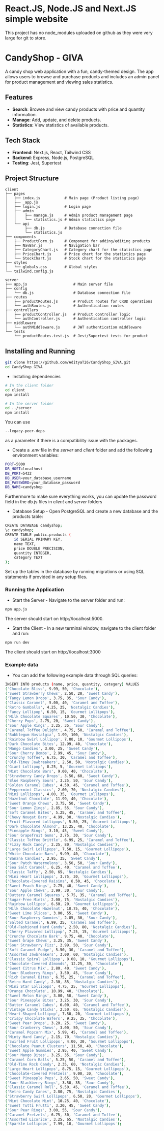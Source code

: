 
# React.JS, Node.JS and Next.JS simple website

This project has no node_modules uploaded on github as they were very large for git to store.


# CandyShop - GIVA

A candy shop web application with a fun, candy-themed design. The app allows users to browse and purchase products and includes an admin panel for product management and viewing sales statistics.


## Features

- **Search**: Browse and view candy products with price and quantity information.
- **Manage**: Add, update, and delete products.
- **Statistics**: View statistics of available products.

## Tech Stack

- **Frontend**: Next.js, React, Tailwind CSS
- **Backend**: Express, Node.js, PostgreSQL
- **Testing**: Jest, Supertest

## Project Structure

```plaintext
client
├── pages
│   ├── index.js           # Main page (Product listing page)
│   ├── _app.js            
│   ├── login.js           # Login page
│   ├── admin
│   │    ├── manage.js     # Admin product management page
│   │    └── statistics.js # Admin statistics page
│   └── api
│        ├── db.js         # Database connection file
│        └── statistics.js 
├── components
│   ├── ProductForm.js     # Component for adding/editing products
│   ├── NavBar.js          # Navigation bar
│   ├── CategoryChart.js   # Category chart for the statistics page
│   ├── PriceChart.js      # Price chart for the statistics page
│   └── StockChart.js      # Stock chart for the statistics page
├── styles
│   └── globals.css        # Global styles
└── tailwind.config.js

server
├── app.js                     # Main server file
├── config
│   └── db.js                  # Database connection file
├── routes
│   ├── productRoutes.js       # Product routes for CRUD operations
│   └── authRoutes.js          # Authentication routes
├── controllers
│   ├── productController.js   # Product controller logic
│   └── authController.js      # Authentication controller logic
├── middleware
│   └── authMiddleware.js      # JWT authentication middleware
└── tests
    └── productRoutes.test.js  # Jest/Supertest tests for product 
```

## Installing and Running

```bash
git clone https://github.com/AdityaT26/CandyShop_GIVA.git
cd CandyShop_GIVA
```

* Installing dependencies

```bash
# In the client folder
cd client
npm install

# In the server folder
cd ../server
npm install
```

You can use
```bash
--legacy-peer-deps
```
as a parameter if there is a compatibility issue with the packages.

* Create a *.env* file in the *server* and *client* folder and add the following environment variables:

```bash
PORT=5000
DB_HOST=localhost
DB_PORT=5432
DB_USER=your_database_username
DB_PASSWORD=your_database_password
DB_NAME=candyshop
```
Furthermore to make sure everything works, you can update the password field in the db.js files in *client* and *server* folders

* Database Setup - Open PostgreSQL and create a new database and the products table:

```bash
CREATE DATABASE candyshop;
\c candyshop;
CREATE TABLE public.products (
    id SERIAL PRIMARY KEY,
    name TEXT,
    price DOUBLE PRECISION,
    quantity INTEGER,
    category TEXT
);
```
Set up the tables in the database by running migrations or using SQL statements if provided in any setup files.


### Running the Application
* Start the Server - Navigate to the server folder and run:

```bash
npm app.js
```
The server should start on http://localhost:5000.

* Start the Client - In a new terminal window, navigate to the client folder and run:
```bash
npm run dev
```

The client should start on http://localhost:3000

### Example data
* You can add the following example data through SQL queries:
```bash
INSERT INTO products (name, price, quantity, category) VALUES
('Chocolate Bliss', 9.99, 50, 'Chocolate'),
('Sweet Strawberry Chews', 2.50, 20, 'Sweet Candy'),
('Tangy Lemon Drops', 3.75, 35, 'Sour Candy'),
('Classic Caramel', 5.00, 40, 'Caramel and Toffee'),
('Retro Gumballs', 4.25, 25, 'Nostalgic Candies'),
('Fancy Lollipop', 6.50, 15, 'Gourmet Lollipops'),
('Milk Chocolate Squares', 10.50, 30, 'Chocolate'),
('Cherry Pops', 2.75, 20, 'Sweet Candy'),
('Sour Apple Rings', 3.25, 35, 'Sour Candy'),
('Caramel Toffee Delight', 4.75, 50, 'Caramel and Toffee'),
('Bubblegum Nostalgia', 1.99, 100, 'Nostalgic Candies'),
('Rainbow Swirl Lollipop', 7.00, 10, 'Gourmet Lollipops'),
('Dark Chocolate Bites', 12.99, 40, 'Chocolate'),
('Mango Candies', 3.00, 25, 'Sweet Candy'),
('Sour Cherry Bombs', 2.99, 45, 'Sour Candy'),
('Crunchy Toffee', 6.75, 30, 'Caramel and Toffee'),
('Old-Timey Jawbreakers', 2.50, 50, 'Nostalgic Candies'),
('Giant Lollipop', 8.25, 5, 'Gourmet Lollipops'),
('Mint Chocolate Bars', 9.00, 40, 'Chocolate'),
('Strawberry Candy Drops', 3.50, 60, 'Sweet Candy'),
('Blue Raspberry Sours', 3.25, 50, 'Sour Candy'),
('Golden Caramel Cubes', 4.50, 45, 'Caramel and Toffee'),
('Peppermint Classics', 2.00, 70, 'Nostalgic Candies'),
('Mini Lollipops', 4.00, 35, 'Gourmet Lollipops'),
('Hazelnut Chocolate', 11.99, 40, 'Chocolate'),
('Sweet Orange Chews', 3.75, 50, 'Sweet Candy'),
('Sour Lemon Zings', 2.85, 55, 'Sour Candy'),
('Soft Caramel Bites', 5.25, 45, 'Caramel and Toffee'),
('Chewy Nougat Bars', 4.99, 30, 'Nostalgic Candies'),
('Fruit-Flavored Lollipops', 5.50, 25, 'Gourmet Lollipops'),
('Dark Chocolate Almond', 13.25, 40, 'Chocolate'),
('Pineapple Rings', 3.10, 45, 'Sweet Candy'),
('Sour Grapefruit Gums', 2.75, 30, 'Sour Candy'),
('Classic Toffee Brittle', 6.99, 25, 'Caramel and Toffee'),
('Fizzy Rock Candy', 2.25, 80, 'Nostalgic Candies'),
('Large Swirl Lollipops', 7.50, 15, 'Gourmet Lollipops'),
('White Chocolate Bars', 9.99, 40, 'Chocolate'),
('Banana Candies', 2.95, 35, 'Sweet Candy'),
('Sour Patch Watermelons', 3.50, 50, 'Sour Candy'),
('Sea Salt Caramel', 6.25, 40, 'Caramel and Toffee'),
('Classic Taffy', 2.50, 65, 'Nostalgic Candies'),
('Mini Heart Lollipops', 3.75, 30, 'Gourmet Lollipops'),
('Chocolate-Covered Raisins', 8.50, 45, 'Chocolate'),
('Sweet Peach Rings', 2.75, 40, 'Sweet Candy'),
('Sour Apple Chews', 3.99, 30, 'Sour Candy'),
('Buttery Caramel Squares', 5.75, 35, 'Caramel and Toffee'),
('Sugar-Free Mints', 2.00, 75, 'Nostalgic Candies'),
('Rainbow Lollipop', 6.50, 20, 'Gourmet Lollipops'),
('Milk Chocolate Hazelnut', 10.75, 40, 'Chocolate'),
('Sweet Lime Slices', 3.00, 55, 'Sweet Candy'),
('Sour Raspberry Gummies', 2.85, 30, 'Sour Candy'),
('Salted Caramel', 6.99, 25, 'Caramel and Toffee'),
('Old-Fashioned Hard Candy', 2.50, 80, 'Nostalgic Candies'),
('Cherry Flavored Lollipop', 7.25, 15, 'Gourmet Lollipops'),
('Crunchy Chocolate Bark', 9.75, 40, 'Chocolate'),
('Sweet Grape Chews', 3.25, 35, 'Sweet Candy'),
('Sour Strawberry Fizz', 2.99, 50, 'Sour Candy'),
('Soft Caramel Fudge', 5.50, 30, 'Caramel and Toffee'),
('Assorted Jawbreakers', 3.00, 60, 'Nostalgic Candies'),
('Classic Spiral Lollipop', 8.00, 10, 'Gourmet Lollipops'),
('Chocolate-Covered Almonds', 12.25, 30, 'Chocolate'),
('Sweet Citrus Mix', 2.80, 40, 'Sweet Candy'),
('Sour Blueberry Rings', 3.50, 45, 'Sour Candy'),
('Rich Caramel Bites', 6.75, 25, 'Caramel and Toffee'),
('Retro Hard Candy', 2.30, 85, 'Nostalgic Candies'),
('Mini Star Lollipops', 4.75, 25, 'Gourmet Lollipops'),
('Orange Chocolate', 10.99, 40, 'Chocolate'),
('Sweet Melon Rings', 3.00, 50, 'Sweet Candy'),
('Sour Pineapple Bites', 3.25, 30, 'Sour Candy'),
('Butter Caramel Cubes', 6.00, 40, 'Caramel and Toffee'),
('Vintage Candy Sticks', 2.50, 65, 'Nostalgic Candies'),
('Heart-Shaped Lollipop', 7.50, 20, 'Gourmet Lollipops'),
('Crispy Chocolate Wafers', 9.25, 35, 'Chocolate'),
('Sweet Pear Drops', 3.20, 25, 'Sweet Candy'),
('Sour Cranberry Chews', 3.00, 50, 'Sour Candy'),
('Caramel Popcorn Mix', 5.99, 45, 'Caramel and Toffee'),
('Minty Hard Candy', 2.15, 70, 'Nostalgic Candies'),
('Swirled Fruit Lollipops', 4.00, 30, 'Gourmet Lollipops'),
('Chocolate Peanut Clusters', 11.50, 40, 'Chocolate'),
('Sweet Apple Gummies', 2.95, 40, 'Sweet Candy'),
('Sour Mango Bites', 3.25, 35, 'Sour Candy'),
('Caramel Corn Balls', 5.25, 50, 'Caramel and Toffee'),
('Old-Time Rock Candy', 2.35, 60, 'Nostalgic Candies'),
('Large Heart Lollipops', 8.75, 15, 'Gourmet Lollipops'),
('Chocolate-Covered Pretzels', 9.00, 30, 'Chocolate'),
('Sweet Pineapple Pops', 2.65, 50, 'Sweet Candy'),
('Sour Blackberry Rings', 3.50, 35, 'Sour Candy'),
('Classic Caramel Roll', 5.50, 45, 'Caramel and Toffee'),
('Retro Candy Canes', 2.80, 75, 'Nostalgic Candies'),
('Strawberry Swirl Lollipops', 6.50, 20, 'Gourmet Lollipops'),
('Mint Chocolate Mint', 10.25, 40, 'Chocolate'),
('Sweet Tutti Frutti', 3.20, 45, 'Sweet Candy'),
('Sour Pear Rings', 3.00, 55, 'Sour Candy'),
('Caramel Pretzels', 6.75, 30, 'Caramel and Toffee'),
('Assorted Licorice', 3.25, 65, 'Nostalgic Candies'),
('Sparkle Lollipops', 7.99, 10, 'Gourmet Lollipops');
```
